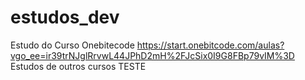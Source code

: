 # estudos_dev

Estudo do Curso Onebitecode https://start.onebitcode.com/aulas?vgo_ee=ir39trNJglRrvwL44JPhD2mH%2FJcSix0I9G8FBp79vIM%3D
Estudos de outros cursos TESTE

